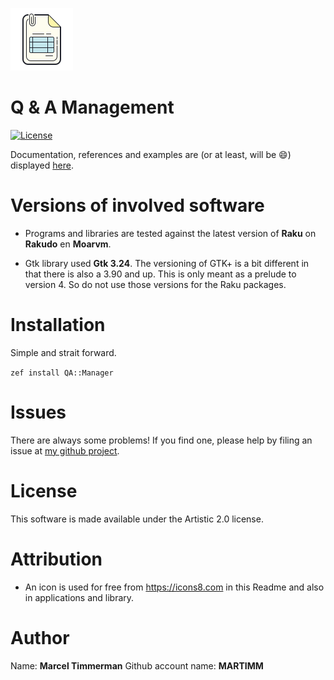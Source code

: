 ![qa manager logo][logo]


# Q & A Management

[![License](http://martimm.github.io/label/License-label.svg)](http://www.perlfoundation.org/artistic_license_2_0)

Documentation, references and examples are (or at least, will be 😄) displayed [here](https://martimm.github.io/question-answer/).


# Versions of involved software

* Programs and libraries are tested against the latest version of **Raku** on **Rakudo** en **Moarvm**.

* Gtk library used **Gtk 3.24**. The versioning of GTK+ is a bit different in that there is also a 3.90 and up. This is only meant as a prelude to version 4. So do not use those versions for the Raku packages.


# Installation

Simple and strait forward.

`zef install QA::Manager`


# Issues

There are always some problems! If you find one, please help by filing an issue at [my github project](https://github.com/MARTIMM/qa-manager/issues).


# License

This software is made available under the Artistic 2.0 license.


# Attribution

* An icon is used for free from https://icons8.com in this Readme and also in applications and library.


# Author

Name: **Marcel Timmerman**
Github account name: **MARTIMM**



<!-- ---- [refs] ----------------------------------------------------------- -->
[logo]: resources/icons8-invoice-100.png

